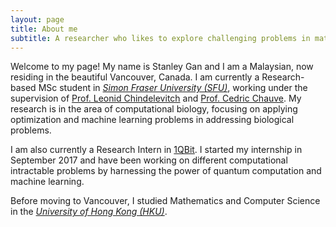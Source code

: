 ```yaml
---
layout: page
title: About me
subtitle: A researcher who likes to explore challenging problems in mathematics, computer science and life
---
```


Welcome to my page! My name is Stanley Gan and I am a Malaysian, now residing in the beautiful Vancouver, Canada. I am currently a Research-based MSc student in [_Simon Fraser University (SFU)_](https://www.sfu.ca/), working under the supervision of [Prof. Leonid Chindelevitch](http://www.sfu.ca/~leonid/#/home) and [Prof. Cedric Chauve](http://www.cecm.sfu.ca/~cchauve/). My research is in the area of computational biology, focusing on applying optimization and machine learning problems in addressing biological problems.  

I am also currently a Research Intern in [1QBit](https://1qbit.com/). I started my internship in September 2017 and have been working on different computational intractable problems by harnessing the power of quantum computation and machine learning.  

Before moving to Vancouver, I studied Mathematics and Computer Science in the [_University of Hong Kong (HKU)_](https://www.hku.hk/). 
